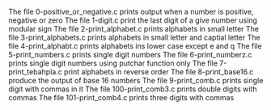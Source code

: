 The file 0-positive_or_negative.c prints output when a number is positive, negative or zero
The file 1-digit.c print the last digit of a give number using modular sign
The file 2-print_alphabet.c prints alphabets in small letter
The file 3-print_alphabets.c prints alphabets in small letter and captial letter 
The file 4-print_alphabt.c prints alphabets ins lower case except e and q
The file 5-print_numbers.c prints single digit numbers
The file 6-print_numberz.c prints single digit numbers using putchar function only
The file 7-print_tebahpla.c print alphabets in reverse order
The file 8-print_base16.c produce the output of base 16 numbers
The file 9-print_comb.c prints single digit with commas in it
The file 100-print_comb3.c prints double digits with commas 
The file 101-print_comb4.c prints three digits with commas
